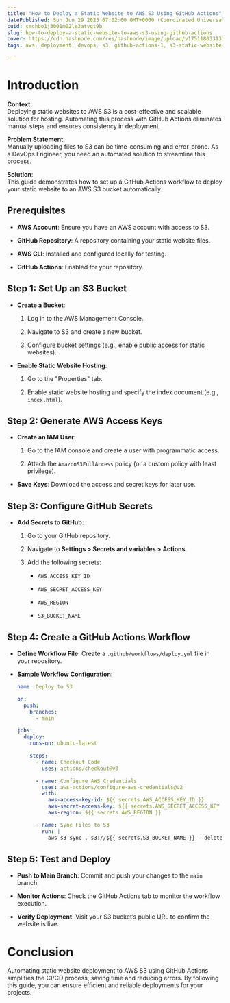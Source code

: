 ```yaml
---
title: "How to Deploy a Static Website to AWS S3 Using GitHub Actions"
datePublished: Sun Jun 29 2025 07:02:00 GMT+0000 (Coordinated Universal Time)
cuid: cmchbo1j3001m02le3atvgt9b
slug: how-to-deploy-a-static-website-to-aws-s3-using-github-actions
cover: https://cdn.hashnode.com/res/hashnode/image/upload/v1751180331310/e30d0582-8e1a-4fad-85ad-ea893722f26a.jpeg
tags: aws, deployment, devops, s3, github-actions-1, s3-static-website-hosting

---
```


# **Introduction**

**Context**:  
Deploying static websites to AWS S3 is a cost-effective and scalable solution for hosting. Automating this process with GitHub Actions eliminates manual steps and ensures consistency in deployment.

**Problem Statement**:  
Manually uploading files to S3 can be time-consuming and error-prone. As a DevOps Engineer, you need an automated solution to streamline this process.

**Solution**:  
This guide demonstrates how to set up a GitHub Actions workflow to deploy your static website to an AWS S3 bucket automatically.

## **Prerequisites**

* **AWS Account**: Ensure you have an AWS account with access to S3.
    
* **GitHub Repository**: A repository containing your static website files.
    
* **AWS CLI**: Installed and configured locally for testing.
    
* **GitHub Actions**: Enabled for your repository.
    

## **Step 1: Set Up an S3 Bucket**

* **Create a Bucket**:
    
    1. Log in to the AWS Management Console.
        
    2. Navigate to S3 and create a new bucket.
        
    3. Configure bucket settings (e.g., enable public access for static websites).
        
* **Enable Static Website Hosting**:
    
    1. Go to the "Properties" tab.
        
    2. Enable static website hosting and specify the index document (e.g., `index.html`).
        

## **Step 2: Generate AWS Access Keys**

* **Create an IAM User**:
    
    1. Go to the IAM console and create a user with programmatic access.
        
    2. Attach the `AmazonS3FullAccess` policy (or a custom policy with least privilege).
        
* **Save Keys**: Download the access and secret keys for later use.
    

## **Step 3: Configure GitHub Secrets**

* **Add Secrets to GitHub**:
    
    1. Go to your GitHub repository.
        
    2. Navigate to **Settings &gt; Secrets and variables &gt; Actions**.
        
    3. Add the following secrets:
        
        * `AWS_ACCESS_KEY_ID`
            
        * `AWS_SECRET_ACCESS_KEY`
            
        * `AWS_REGION`
            
        * `S3_BUCKET_NAME`
            

## **Step 4: Create a GitHub Actions Workflow**

* **Define Workflow File**: Create a `.github/workflows/deploy.yml` file in your repository.
    
* **Sample Workflow Configuration**:
    
    ```yaml
    name: Deploy to S3
    
    on:
      push:
        branches:
          - main
    
    jobs:
      deploy:
        runs-on: ubuntu-latest
    
        steps:
          - name: Checkout Code
            uses: actions/checkout@v3
    
          - name: Configure AWS Credentials
            uses: aws-actions/configure-aws-credentials@v2
            with:
              aws-access-key-id: ${{ secrets.AWS_ACCESS_KEY_ID }}
              aws-secret-access-key: ${{ secrets.AWS_SECRET_ACCESS_KEY }}
              aws-region: ${{ secrets.AWS_REGION }}
    
          - name: Sync Files to S3
            run: |
              aws s3 sync . s3://${{ secrets.S3_BUCKET_NAME }} --delete
    ```
    

## **Step 5: Test and Deploy**

* **Push to Main Branch**: Commit and push your changes to the `main` branch.
    
* **Monitor Actions**: Check the GitHub Actions tab to monitor the workflow execution.
    
* **Verify Deployment**: Visit your S3 bucket’s public URL to confirm the website is live.
    

# **Conclusion**

Automating static website deployment to AWS S3 using GitHub Actions simplifies the CI/CD process, saving time and reducing errors. By following this guide, you can ensure efficient and reliable deployments for your projects.